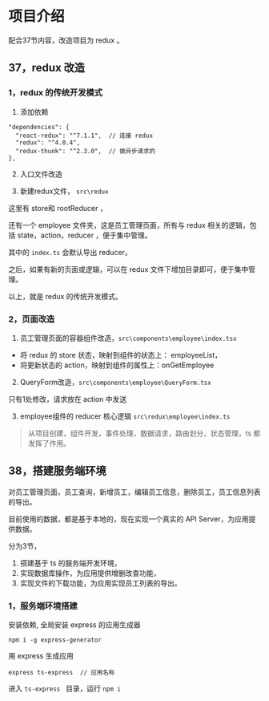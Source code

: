 # 项目介绍

配合37节内容，改造项目为 redux 。

## 37，redux 改造

### 1，redux 的传统开发模式

1. 添加依赖
```
"dependencies": {
  "react-redux": "^7.1.1",  // 连接 redux
  "redux": "^4.0.4",
  "redux-thunk": "^2.3.0",  // 做异步请求的
},
``` 

2. 入口文件改造

3. 新建redux文件， `src\redux`

这里有 store和 rootReducer ，

还有一个 employee 文件夹，这是员工管理页面，所有与 redux 相关的逻辑，包括 state，action，reducer ，便于集中管理。

其中的 `index.ts` 会默认导出 reducer。

之后，如果有新的页面或逻辑，可以在 redux 文件下增加目录即可，便于集中管理。

以上，就是 redux 的传统开发模式。


### 2，页面改造

1. 员工管理页面的容器组件改造，`src\components\employee\index.tsx`

  - 将 redux 的 store 状态，映射到组件的状态上： employeeList，
  - 将更新状态的 action，映射到组件的属性上：onGetEmployee 

2. QueryForm改造，`src\components\employee\QueryForm.tsx`

只有1处修改，请求放在 action 中发送

3. employee组件的 reducer 核心逻辑 `src\redux\employee\index.ts`



> 从项目创建，组件开发，事件处理，数据请求，路由划分，状态管理，ts 都发挥了作用。



## 38，搭建服务端环境

对员工管理页面，员工查询，新增员工，编辑员工信息，删除员工，员工信息列表的导出。

目前使用的数据，都是基于本地的，现在实现一个真实的 API Server，为应用提供数据。

分为3节，

1. 搭建基于 ts 的服务端开发环境，
2. 实现数据库操作，为应用提供增删改查功能，
3. 实现文件的下载功能，为应用实现员工列表的导出。

### 1，服务端环境搭建

安装依赖,
全局安装 express 的应用生成器
```
npm i -g express-generator
```

用 express 生成应用
```
express ts-express  // 应用名称
```

进入 `ts-express ` 目录，运行 `npm i`